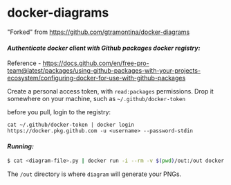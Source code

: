 # docker-diagrams

"Forked" from https://github.com/gtramontina/docker-diagrams

#### _Authenticate docker client with Github packages docker registry:_

Reference - https://docs.github.com/en/free-pro-team@latest/packages/using-github-packages-with-your-projects-ecosystem/configuring-docker-for-use-with-github-packages

Create a personal access token, with `read:packages` permissions. Drop it somewhere on your machine, such as `~/.github/docker-token`


before you pull, login to the registry:

```cat ~/.github/docker-token | docker login https://docker.pkg.github.com -u <username> --password-stdin```

#### _Running:_

```sh
$ cat <diagram-file>.py | docker run -i --rm -v $(pwd)/out:/out docker.pkg.github.com/sacasumo/docker-diagrams/docker-diagrams:v0.17.0
```

The `/out` directory is where `diagram` will generate your PNGs.
